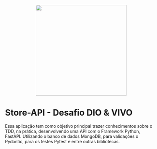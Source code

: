 <div align="center">
  <img src="https://hermes.dio.me/assets/diome/logo.png" width="300">
</div>

# Store-API - Desafio DIO & VIVO
Essa aplicação tem como objetivo principal trazer conhecimentos sobre o TDD, na prática, desenvolvendo uma API com o Framework Python, FastAPI. Utilizando o banco de dados MongoDB, para validações o Pydantic, para os testes Pytest e entre outras bibliotecas.
